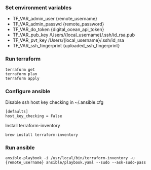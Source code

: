 ### Set environment variables

* TF_VAR_admin_user {remote_username}
* TF_VAR_admin_passwd {remote_password}
* TF_VAR_do_token {digital_ocean_api_token}
* TF_VAR_pub_key /Users/{local_username}/.ssh/id_rsa.pub
* TF_VAR_pvt_key /Users/{local_username}/.ssh/id_rsa
* TF_VAR_ssh_fingerprint {uploaded_ssh_fingerprint} 

### Run terraform

```
terraform get
terraform plan
terraform apply
```

### Configure ansible

Disable ssh host key checking in ~/.ansible.cfg

```
[defaults]
host_key_checking = False
```

Install terraform-inventory

```
brew install terraform-inventory
```


### Run ansible

```
ansible-playbook -i /usr/local/bin/terraform-inventory -u {remote_username} ansible/playbook.yaml --sudo --ask-sudo-pass
```

